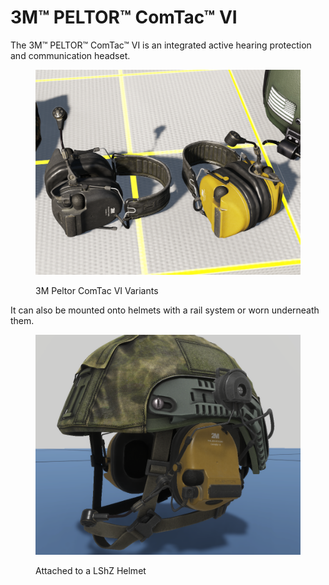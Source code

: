 # 3M™ PELTOR™ ComTac™ VI

The 3M™ PELTOR™ ComTac™ VI is an integrated active hearing protection and communication headset.

<figure><img src="../../../../.gitbook/assets/image (9).png" alt=""><figcaption><p>3M Peltor ComTac VI Variants</p></figcaption></figure>

It can also be mounted onto helmets with a rail system or worn underneath them.

<figure><img src="../../../../.gitbook/assets/image (1).png" alt=""><figcaption><p>Attached to a LShZ Helmet</p></figcaption></figure>
